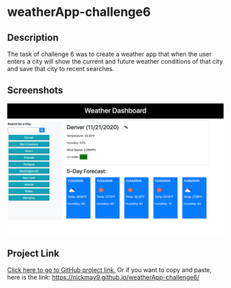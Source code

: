 # weatherApp-challenge6

## Description
The task of challenge 6 was to create a weather app that when the user enters a city will show the current and future weather conditions of that city and save that city to recent searches.

## Screenshots
![Webpage-Image](/assets/weatherapp-screencapture.png)

## Project Link
[Click here to go to GitHub project link.](https://nickmay9.github.io/weatherApp-challenge6/) Or if you want to copy and paste, here is the link: https://nickmay9.github.io/weatherApp-challenge6/